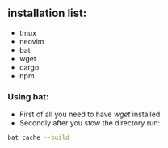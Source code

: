 ## installation list:

- tmux
- neovim
- bat
- wget
- cargo
- npm

### Using bat:

- First of all you need to have _wget_ installed
- Secondly after you stow the directory run:

```zsh
bat cache --build
```
